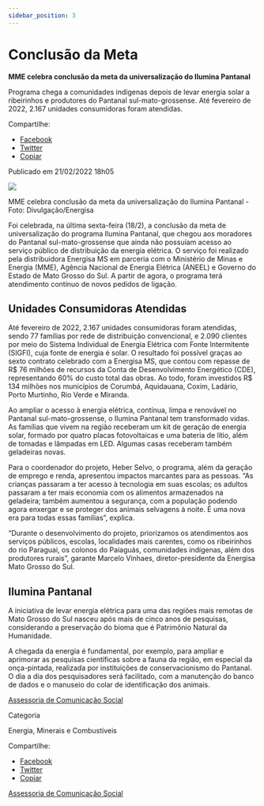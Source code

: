 ```yaml
---
sidebar_position: 3
---
```

# Conclusão da Meta

**MME celebra conclusão da meta da universalização do Ilumina Pantanal**

Programa chega a comunidades indígenas depois de levar energia solar a ribeirinhos e produtores do Pantanal sul-mato-grossense. Até fevereiro de 2022, 2.167 unidades consumidoras foram atendidas.

Compartilhe: 
*   [Facebook](https://www.facebook.com/sharer.php?u=https://www.gov.br/mme/pt-br/assuntos/noticias/mme-celebra-conclusao-da-meta-da-universalizacao-do-ilumina-pantanal)
*    [Twitter](https://twitter.com/share?text=MME%20celebra%20conclus%C3%A3o%20da%20meta%20da%20universaliza%C3%A7%C3%A3o%20do%20Ilumina%20Pantanal&url=https://www.gov.br/mme/resolveuid/c9c3f065eedb41f19ca1c1f06975af49)
*   [Copiar](https://www.gov.br/mme/pt-br/assuntos/noticias/mme-celebra-conclusao-da-meta-da-universalizacao-do-ilumina-pantanal)


Publicado em 21/02/2022 18h05

![ ](https://www.gov.br/mme/pt-br/assuntos/noticias/mme-celebra-conclusao-da-meta-da-universalizacao-do-ilumina-pantanal/mme-celebra-conclusao-da-meta-da-universalizacao-do-ilumina-pantanal/@@images/053b66dd-cb70-47ec-a94b-8d2d84ecf58a.png)

MME celebra conclusão da meta da universalização do Ilumina Pantanal - Foto: Divulgação/Energisa

Foi celebrada, na última sexta-feira (18/2), a conclusão da meta de universalização do programa Ilumina Pantanal, que chegou aos moradores do Pantanal sul-mato-grossense que ainda não possuíam acesso ao serviço público de distribuição da energia elétrica. O serviço foi realizado pela distribuidora Energisa MS em parceria com o Ministério de Minas e Energia (MME), Agência Nacional de Energia Elétrica (ANEEL) e Governo do Estado de Mato Grosso do Sul. A partir de agora, o programa terá atendimento contínuo de novos pedidos de ligação.

## Unidades Consumidoras Atendidas

Até fevereiro de 2022, 2.167 unidades consumidoras foram atendidas, sendo 77 famílias por rede de distribuição convencional, e 2.090 clientes por meio do Sistema Individual de Energia Elétrica com Fonte Intermitente (SIGFI), cuja fonte de energia é solar. O resultado foi possível graças ao sexto contrato celebrado com a Energisa MS, que contou com repasse de R$ 76 milhões de recursos da Conta de Desenvolvimento Energético (CDE), representando 60% do custo total das obras. Ao todo, foram investidos R$ 134 milhões nos municípios de Corumbá, Aquidauana, Coxim, Ladário, Porto Murtinho, Rio Verde e Miranda.

Ao ampliar o acesso à energia elétrica, contínua, limpa e renovável no Pantanal sul-mato-grossense, o Ilumina Pantanal tem transformado vidas. As famílias que vivem na região receberam um kit de geração de energia solar, formado por quatro placas fotovoltaicas e uma bateria de lítio, além de tomadas e lâmpadas em LED. Algumas casas receberam também geladeiras novas.

Para o coordenador do projeto, Heber Selvo, o programa, além da geração de emprego e renda, apresentou impactos marcantes para as pessoas. “As crianças passaram a ter acesso à tecnologia em suas escolas; os adultos passaram a ter mais economia com os alimentos armazenados na geladeira; também aumentou a segurança, com a população podendo agora enxergar e se proteger dos animais selvagens à noite. É uma nova era para todas essas famílias”, explica. 

“Durante o desenvolvimento do projeto, priorizamos os atendimentos aos serviços públicos, escolas, localidades mais carentes, como os ribeirinhos do rio Paraguai, os colonos do Paiaguás, comunidades indígenas, além dos produtores rurais”, garante Marcelo Vinhaes, diretor-presidente da Energisa Mato Grosso do Sul.

## Ilumina Pantanal

A iniciativa de levar energia elétrica para uma das regiões mais remotas de Mato Grosso do Sul nasceu após mais de cinco anos de pesquisas, considerando a preservação do bioma que é Patrimônio Natural da Humanidade.

A chegada da energia é fundamental, por exemplo, para ampliar e aprimorar as pesquisas científicas sobre a fauna da região, em especial da onça-pintada, realizada por instituições de conservacionismo do Pantanal. O dia a dia dos pesquisadores será facilitado, com a manutenção do banco de dados e o manuseio do colar de identificação dos animais.

[Assessoria de Comunicação Social](/docs/minas-e-energia/links)

Categoria

Energia, Minerais e Combustíveis

Compartilhe: 
*   [Facebook](https://www.facebook.com/sharer.php?u=https://www.gov.br/mme/pt-br/assuntos/noticias/mme-celebra-conclusao-da-meta-da-universalizacao-do-ilumina-pantanal)
*    [Twitter](https://twitter.com/share?text=MME%20celebra%20conclus%C3%A3o%20da%20meta%20da%20universaliza%C3%A7%C3%A3o%20do%20Ilumina%20Pantanal&url=https://www.gov.br/mme/resolveuid/c9c3f065eedb41f19ca1c1f06975af49)
*   [Copiar](https://www.gov.br/mme/pt-br/assuntos/noticias/mme-celebra-conclusao-da-meta-da-universalizacao-do-ilumina-pantanal)

[Assessoria de Comunicação Social](/docs/minas-e-energia/links)
